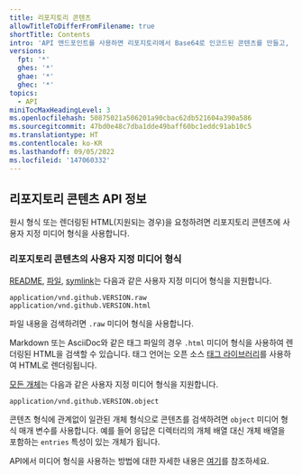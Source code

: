 ```yaml
---
title: 리포지토리 콘텐츠
allowTitleToDifferFromFilename: true
shortTitle: Contents
intro: 'API 엔드포인트를 사용하면 리포지토리에서 Base64로 인코드된 콘텐츠를 만들고, 수정하고, 삭제할 수 있습니다.'
versions:
  fpt: '*'
  ghes: '*'
  ghae: '*'
  ghec: '*'
topics:
  - API
miniTocMaxHeadingLevel: 3
ms.openlocfilehash: 50875021a506201a90cbac62db521604a390a586
ms.sourcegitcommit: 47bd0e48c7dba1dde49baff60bc1eddc91ab10c5
ms.translationtype: HT
ms.contentlocale: ko-KR
ms.lasthandoff: 09/05/2022
ms.locfileid: '147060332'
---
```

## 리포지토리 콘텐츠 API 정보

원시 형식 또는 렌더링된 HTML(지원되는 경우)을 요청하려면 리포지토리 콘텐츠에 사용자 지정 미디어 형식을 사용합니다.

### 리포지토리 콘텐츠의 사용자 지정 미디어 형식

[README](/rest/reference/repos#get-a-repository-readme), [파일](/rest/reference/repos#get-repository-content), [symlink](/rest/reference/repos#get-repository-content)는 다음과 같은 사용자 지정 미디어 형식을 지원합니다.

    application/vnd.github.VERSION.raw
    application/vnd.github.VERSION.html

파일 내용을 검색하려면 `.raw` 미디어 형식을 사용합니다.

Markdown 또는 AsciiDoc와 같은 태그 파일의 경우 `.html` 미디어 형식을 사용하여 렌더링된 HTML을 검색할 수 있습니다. 태그 언어는 오픈 소스 [태그 라이브러리](https://github.com/github/markup)를 사용하여 HTML로 렌더링됩니다.

[모든 개체](/rest/reference/repos#get-repository-content)는 다음과 같은 사용자 지정 미디어 형식을 지원합니다.

    application/vnd.github.VERSION.object

콘텐츠 형식에 관계없이 일관된 개체 형식으로 콘텐츠를 검색하려면 `object` 미디어 형식 매개 변수를 사용합니다. 예를 들어 응답은 디렉터리의 개체 배열 대신 개체 배열을 포함하는 `entries` 특성이 있는 개체가 됩니다.

API에서 미디어 형식을 사용하는 방법에 대한 자세한 내용은 [여기](/rest/overview/media-types)를 참조하세요.
